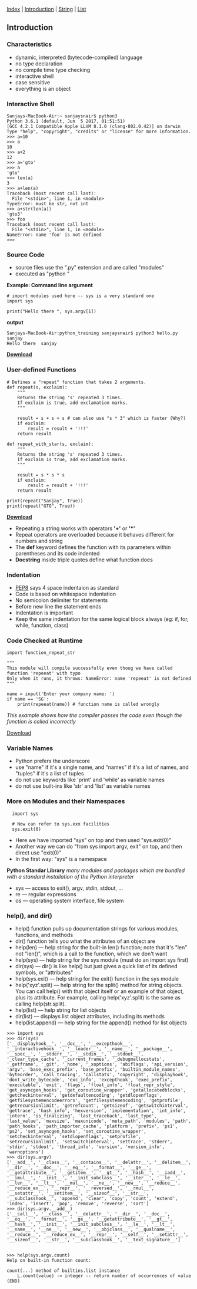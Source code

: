 [Index](/python-training)  |  [Introduction](/python-training/intro) |  [String](/python-training/string) |  [List](/python-training/list) 

## Introduction

### Characteristics
- dynamic, interpreted (bytecode-compiled) language
- no type declaration
- no compile time type checking
- interactive shell
- case sensitive
- everything is an object

### Interactive Shell
```
Sanjays-MacBook-Air:~ sanjaysnair$ python3
Python 3.6.1 (default, Jun  5 2017, 01:51:51) 
[GCC 4.2.1 Compatible Apple LLVM 8.1.0 (clang-802.0.42)] on darwin
Type "help", "copyright", "credits" or "license" for more information.
>>> a=10
>>> a
10
>>> a+2
12
>>> a='gto'
>>> a
'gto'
>>> len(a)
3
>>> a+len(a)
Traceback (most recent call last):
  File "<stdin>", line 1, in <module>
TypeError: must be str, not int
>>> a+str(len(a))
'gto3'
>>> foo
Traceback (most recent call last):
  File "<stdin>", line 1, in <module>
NameError: name 'foo' is not defined
>>>
```

### Source Code
- source files use the ".py" extension and are called "modules"
- executed as "python <filename>"

**Example: Command line argument**
```
# import modules used here -- sys is a very standard one
import sys

print("Hello there ", sys.argv[1])
```

**output**
```
Sanjays-MacBook-Air:python_training sanjaysnair$ python3 hello.py sanjay
Hello there  sanjay
```

**[Download](cmd_argv.py)**

### User-defined Functions
```
# Defines a "repeat" function that takes 2 arguments.
def repeat(s, exclaim):
    """
    Returns the string 's' repeated 3 times.
    If exclaim is true, add exclamation marks.
    """

    result = s + s + s # can also use "s * 3" which is faster (Why?)
    if exclaim:
        result = result + '!!!'
    return result

def repeat_with_star(s, exclaim):
    """
    Returns the string 's' repeated 3 times.
    If exclaim is true, add exclamation marks.
    """

    result = s * s * s 
    if exclaim:
        result = result + '!!!'
    return result

print(repeat("Sanjay", True))
print(repeat("GTO", True))
```

**[Download](function_repeat_str.py)**

- Repeating a string works with operators **'+'** or **'*'**
- Repeat operators are overloaded because it behaves different for numbers and string
- The **def** keyword defines the function with its parameters within parentheses and its code indented
- **Docstring** inside triple quotes define what function does


### Indentation
- [PEP8](https://www.python.org/dev/peps/pep-0008/#indentation) says 4 space indentaion as standard
- Code is based on whitespace indentation
- No semicolon delimiter for statements
- Before new line the statement ends
- Indentation is important
- Keep the same indentation for the same logical block always (eg: if, for, while, function, class)


### Code Checked at Runtime
```
import function_repeat_str

"""
This module will compile successfully even thoug we have called function 'repeeat' with typo
Only when it runs, it throws: NameError: name 'repeeat' is not defined
"""

name = input('Enter your company name: ')
if name == 'SG':
    print(repeeat(name)) # function name is called wrongly
```
_This example shows how the compiler passes the code even though the function is called incorrectly_

[Download](compile_success.py)


### Variable Names
- Python prefers the underscore
- use "name" if it's a single name, and "names" if it's a list of names, and "tuples" if it's a list of tuples
- do not use keywords like 'print' and 'while' as variable names
- do not use built-ins like 'str' and 'list' as variable names

### More on Modules and their Namespaces
```
  import sys

  # Now can refer to sys.xxx facilities
  sys.exit(0)
```

- Here we have imported "sys" on top and then used "sys.exit(0)"
- Another way we can do "from sys import argv, exit" on top, and then direct use "exit(0)"
- In the first way: "sys" is a namespace

**Python Standar Library**
_many modules and packages which are bundled with a standard installation of the Python interpreter_

- sys — access to exit(), argv, stdin, stdout, ...
- re — regular expressions
- os — operating system interface, file system

### help(), and dir()
- help() function pulls up documentation strings for various modules, functions, and methods
- dir() function tells you what the attributes of an object are
- help(len) — help string for the built-in len() function; note that it's "len" not "len()", which is a call to the function, which we don't want
- help(sys) — help string for the sys module (must do an import sys first)
- dir(sys) — dir() is like help() but just gives a quick list of its defined symbols, or "attributes"
- help(sys.exit) — help string for the exit() function in the sys module
- help('xyz'.split) — help string for the split() method for string objects. You can call help() with that object itself or an example of that object, plus its attribute. For example, calling help('xyz'.split) is the same as calling help(str.split).
- help(list) — help string for list objects
- dir(list) — displays list object attributes, including its methods
- help(list.append) — help string for the append() method for list objects

```
>>> import sys
>>> dir(sys)
['__displayhook__', '__doc__', '__excepthook__', '__interactivehook__', '__loader__', '__name__', '__package__', '__spec__', '__stderr__', '__stdin__', '__stdout__', '_clear_type_cache', '_current_frames', '_debugmallocstats', '_getframe', '_git', '_home', '_xoptions', 'abiflags', 'api_version', 'argv', 'base_exec_prefix', 'base_prefix', 'builtin_module_names', 'byteorder', 'call_tracing', 'callstats', 'copyright', 'displayhook', 'dont_write_bytecode', 'exc_info', 'excepthook', 'exec_prefix', 'executable', 'exit', 'flags', 'float_info', 'float_repr_style', 'get_asyncgen_hooks', 'get_coroutine_wrapper', 'getallocatedblocks', 'getcheckinterval', 'getdefaultencoding', 'getdlopenflags', 'getfilesystemencodeerrors', 'getfilesystemencoding', 'getprofile', 'getrecursionlimit', 'getrefcount', 'getsizeof', 'getswitchinterval', 'gettrace', 'hash_info', 'hexversion', 'implementation', 'int_info', 'intern', 'is_finalizing', 'last_traceback', 'last_type', 'last_value', 'maxsize', 'maxunicode', 'meta_path', 'modules', 'path', 'path_hooks', 'path_importer_cache', 'platform', 'prefix', 'ps1', 'ps2', 'set_asyncgen_hooks', 'set_coroutine_wrapper', 'setcheckinterval', 'setdlopenflags', 'setprofile', 'setrecursionlimit', 'setswitchinterval', 'settrace', 'stderr', 'stdin', 'stdout', 'thread_info', 'version', 'version_info', 'warnoptions']
>>> dir(sys.argv)
['__add__', '__class__', '__contains__', '__delattr__', '__delitem__', '__dir__', '__doc__', '__eq__', '__format__', '__ge__', '__getattribute__', '__getitem__', '__gt__', '__hash__', '__iadd__', '__imul__', '__init__', '__init_subclass__', '__iter__', '__le__', '__len__', '__lt__', '__mul__', '__ne__', '__new__', '__reduce__', '__reduce_ex__', '__repr__', '__reversed__', '__rmul__', '__setattr__', '__setitem__', '__sizeof__', '__str__', '__subclasshook__', 'append', 'clear', 'copy', 'count', 'extend', 'index', 'insert', 'pop', 'remove', 'reverse', 'sort']
>>> dir(sys.argv.__add__)
['__call__', '__class__', '__delattr__', '__dir__', '__doc__', '__eq__', '__format__', '__ge__', '__getattribute__', '__gt__', '__hash__', '__init__', '__init_subclass__', '__le__', '__lt__', '__name__', '__ne__', '__new__', '__objclass__', '__qualname__', '__reduce__', '__reduce_ex__', '__repr__', '__self__', '__setattr__', '__sizeof__', '__str__', '__subclasshook__', '__text_signature__']


>>> help(sys.argv.count)
Help on built-in function count:

count(...) method of builtins.list instance
    L.count(value) -> integer -- return number of occurrences of value
(END)
```


